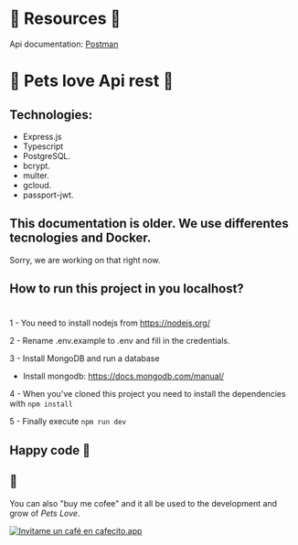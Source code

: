 # **🐶 Resources 🐶**

Api documentation:
[Postman](https://documenter.getpostman.com/view/4785582/UVJckGh1)

# **🦊 Pets love Api rest 🦊**

## Technologies:

- Express.js
- Typescript
- PostgreSQL.
- bcrypt.
- multer.
- gcloud.
- passport-jwt.


## This documentation is older. We use differentes tecnologies and Docker. 
Sorry, we are working on that right now. 

## How to run this project in you localhost?

#

1 - You need to install nodejs from https://nodejs.org/

2 - Rename .env.example to .env and fill in the credentials.

<!-- The defaults is enough to make the API run, but you need S3 credentials to do image-uploads and gmail credentials to send "forgot password"-emails. -->

3 - Install MongoDB and run a database

- Install mongodb: https://docs.mongodb.com/manual/

4 - When you've cloned this project you need to install the dependencies with `npm install`

5 - Finally execute `npm run dev`

## Happy code 🍻 <br>

## 🐶

You can also "buy me cofee" and it all be used to the development and grow of _Pets Love_.<br>

[![Invitame un café en cafecito.app](https://cdn.cafecito.app/imgs/buttons/button_6.svg)](https://cafecito.app/petslove)

